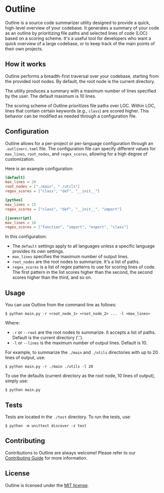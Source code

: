 # Outline

Outline is a source code summarizer utility designed to provide a quick, high-level overview of your codebase. It generates a summary of your code as an outline by prioritizing file paths and selected lines of code (LOC) based on a scoring scheme. It's a useful tool for developers who want a quick overview of a large codebase, or to keep track of the main points of their own projects.

## How it works

Outline performs a breadth-first traversal over your codebase, starting from the provided root nodes. By default, the root node is the current directory.

The utility produces a summary with a maximum number of lines specified by the user. The default maximum is 10 lines.

The scoring scheme of Outline prioritizes file paths over LOC. Within LOC, lines that contain certain keywords (e.g., `class`) are scored higher. This behavior can be modified as needed through a configuration file.

## Configuration

Outline allows for a per-project or per-language configuration through an `.outlinerc.toml` file. The configuration file can specify different values for `max_lines`, `root_nodes`, and `regex_scores`, allowing for a high degree of customization.

Here is an example configuration:

```toml
[default]
max_lines = 20
root_nodes = ["./main", "./utils"]
regex_scores = ["class", "def", "__init__"]

[python]
max_lines = 15
regex_scores = ["class", "def", "__init__", "import"]

[javascript]
max_lines = 10
regex_scores = ["function", "import", "export", "class"]
```

In this configuration:

-   The `default` settings apply to all languages unless a specific language provides its own settings.
-   `max_lines` specifies the maximum number of output lines.
-   `root_nodes` are the root nodes to summarize. It's a list of paths.
-   `regex_scores` is a list of regex patterns to use for scoring lines of code. The first pattern in the list scores higher than the second, the second scores higher than the third, and so on.

## Usage

You can use Outline from the command line as follows:

```shell
$ python main.py -r <root_node_1> <root_node_2> ... -l <max_lines>
```

Where:

-   `-r` or `--root` are the root nodes to summarize. It accepts a list of paths. Default is the current directory ('.').
-   `-l` or `--lines` is the maximum number of output lines. Default is 10.

For example, to summarize the `./main` and `./utils` directories with up to 20 lines of output, use:

```shell
$ python main.py -r ./main ./utils -l 20
```

To use the defaults (current directory as the root node, 10 lines of output), simply use:

```shell
$ python main.py
```

## Tests

Tests are located in the `./test` directory. To run the tests, use:

```shell
$ python -m unittest discover -s test
```

## Contributing

Contributions to Outline are always welcome! Please refer to our [Contributing Guide](CONTRIBUTING.md) for more information.

## License

Outline is licensed under the [MIT license](LICENSE.txt).

